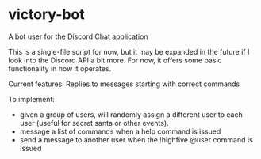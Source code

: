 # victory-bot
A bot user for the Discord Chat application

This is a single-file script for now, but it may be expanded in the future if I look into the Discord API a bit more.  For now, it offers some basic functionality in how it operates.

Current features:
Replies to messages starting with correct commands

To implement:
* given a group of users, will randomly assign a different user to each user (useful for secret santa or other events).
* message a list of commands when a help command is issued
* send a message to another user when the !highfive @user command is issued
